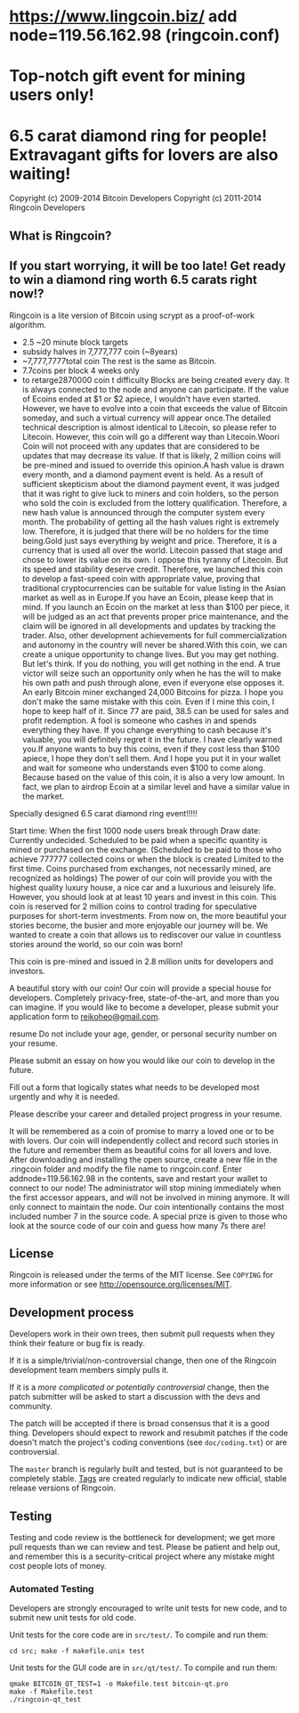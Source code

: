 https://www.lingcoin.biz/
add node=119.56.162.98 (ringcoin.conf)
===========================================

Top-notch gift event for mining users only!
===========================================
6.5 carat diamond ring for people! Extravagant gifts for lovers are also waiting!
=======================================================================================


Copyright (c) 2009-2014 Bitcoin Developers
Copyright (c) 2011-2014 Ringcoin Developers

What is Ringcoin?
--------------------------------

If you start worrying, it will be too late! Get ready to win a diamond ring worth 6.5 carats right now!?
---------------------------------------------------------------------------------------------------------

Ringcoin is a lite version of Bitcoin using scrypt as a proof-of-work algorithm.
 - 2.5 ~20 minute block targets
 - subsidy halves in 7,777,777 coin (~8years)
 -  ~7,777,7777total coin
The rest is the same as Bitcoin.
 - 7.7coins per block 4 weeks only
 -  to retarge2870000 coin t difficulty
Blocks are being created every day. It is always connected to the node and anyone can participate.
If the value of Ecoins ended at $1 or $2 apiece, I wouldn't have even started. However, we have to evolve into a coin that exceeds the value of Bitcoin someday, and such a virtual currency will appear once.The detailed technical description is almost identical to Litecoin, so please refer to Litecoin. However, this coin will go a different way than Litecoin.Woori Coin will not proceed with any updates that are considered to be updates that may decrease its value. If that is likely, 2 million coins will be pre-mined and issued to override this opinion.A hash value is drawn every month, and a diamond payment event is held. As a result of sufficient skepticism about the diamond payment event, it was judged that it was right to give luck to miners and coin holders, so the person who sold the coin is excluded from the lottery qualification. Therefore, a new hash value is announced through the computer system every month. The probability of getting all the hash values ​​right is extremely low. Therefore, it is judged that there will be no holders for the time being.Gold just says everything by weight and price. Therefore, it is a currency that is used all over the world. Litecoin passed that stage and chose to lower its value on its own. I oppose this tyranny of Litecoin. But its speed and stability deserve credit. Therefore, we launched this coin to develop a fast-speed coin with appropriate value, proving that traditional cryptocurrencies can be suitable for value listing in the Asian market as well as in Europe.If you have an Ecoin, please keep that in mind. If you launch an Ecoin on the market at less than $100 per piece, it will be judged as an act that prevents proper price maintenance, and the claim will be ignored in all developments and updates by tracking the trader. Also, other development achievements for full commercialization and autonomy in the country will never be shared.With this coin, we can create a unique opportunity to change lives. But you may get nothing. But let's think. If you do nothing, you will get nothing in the end. A true victor will seize such an opportunity only when he has the will to make his own path and push through alone, even if everyone else opposes it. An early Bitcoin miner exchanged 24,000 Bitcoins for pizza. I hope you don't make the same mistake with this coin. Even if I mine this coin, I hope to keep half of it. Since 77 are paid, 38.5 can be used for sales and profit redemption. A fool is someone who cashes in and spends everything they have. If you change everything to cash because it's valuable, you will definitely regret it in the future. I have clearly warned you.If anyone wants to buy this coins, even if they cost less than $100 apiece, I hope they don't sell them. And I hope you put it in your wallet and wait for someone who understands even $100 to come along. Because based on the value of this coin, it is also a very low amount. In fact, we plan to airdrop Ecoin at a similar level and have a similar value in the market.

Specially designed 6.5 carat diamond ring event!!!!!

Start time: When the first 1000 node users break through Draw date: Currently undecided. Scheduled to be paid when a specific quantity is mined or purchased on the exchange. (Scheduled to be paid to those who achieve 777777 collected coins or when the block is created Limited to the first time. Coins purchased from exchanges, not necessarily mined, are recognized as holdings)
The power of our coin will provide you with the highest quality luxury house, a nice car and a luxurious and leisurely life. However, you should look at at least 10 years and invest in this coin. This coin is reserved for 2 million coins to control trading for speculative purposes for short-term investments.
From now on, the more beautiful your stories become, the busier and more enjoyable our journey will be. We wanted to create a coin that allows us to rediscover our value in countless stories around the world, so our coin was born!

This coin is pre-mined and issued in 2.8 million units for developers and investors.

A beautiful story with our coin!
Our coin will provide a special house for developers. Completely privacy-free, state-of-the-art, and more than you can imagine. If you would like to become a developer, please submit your application form to reikoheo@gmail.com.

resume
Do not include your age, gender, or personal security number on your resume.

Please submit an essay on how you would like our coin to develop in the future.

Fill out a form that logically states what needs to be developed most urgently and why it is needed.

Please describe your career and detailed project progress in your resume.

It will be remembered as a coin of promise to marry a loved one or to be with lovers. Our coin will independently collect and record such stories in the future and remember them as beautiful coins for all lovers and love.
After downloading and installing the open source, create a new file in the .ringcoin folder and modify the file name to ringcoin.conf. Enter addnode=119.56.162.98
 in the contents, save and restart your wallet to connect to our node! The administrator will stop mining immediately when the first accessor appears, and will not be involved in mining anymore. It will only connect to maintain the node.
Our coin intentionally contains the most included number 7 in the source code. A special prize is given to those who look at the source code of our coin and guess how many 7s there are!

License
-------

Ringcoin is released under the terms of the MIT license. See `COPYING` for more
information or see http://opensource.org/licenses/MIT.

Development process
-------------------

Developers work in their own trees, then submit pull requests when they think
their feature or bug fix is ready.

If it is a simple/trivial/non-controversial change, then one of the Ringcoin
development team members simply pulls it.

If it is a *more complicated or potentially controversial* change, then the patch
submitter will be asked to start a discussion with the devs and community.

The patch will be accepted if there is broad consensus that it is a good thing.
Developers should expect to rework and resubmit patches if the code doesn't
match the project's coding conventions (see `doc/coding.txt`) or are
controversial.

The `master` branch is regularly built and tested, but is not guaranteed to be
completely stable. [Tags](https://github.com/ringcoin-project/ringcoin/tags) are created
regularly to indicate new official, stable release versions of Ringcoin.

Testing
-------

Testing and code review is the bottleneck for development; we get more pull
requests than we can review and test. Please be patient and help out, and
remember this is a security-critical project where any mistake might cost people
lots of money.

### Automated Testing

Developers are strongly encouraged to write unit tests for new code, and to
submit new unit tests for old code.

Unit tests for the core code are in `src/test/`. To compile and run them:

    cd src; make -f makefile.unix test

Unit tests for the GUI code are in `src/qt/test/`. To compile and run them:

    qmake BITCOIN_QT_TEST=1 -o Makefile.test bitcoin-qt.pro
    make -f Makefile.test
    ./ringcoin-qt_test

